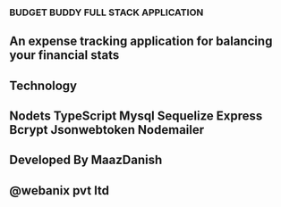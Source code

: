 ###    BUDGET BUDDY FULL STACK APPLICATION
##     An expense tracking application for balancing your financial stats

##     Technology
##     Nodets TypeScript Mysql Sequelize Express Bcrypt Jsonwebtoken Nodemailer 
##     Developed By MaazDanish
##     @webanix pvt ltd

